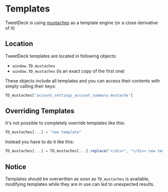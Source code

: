 # Templates

TweetDeck is using [mustaches](https://github.com/janl/mustache.js) as a template engine (or a close derivative of it)

## Location

TweetDeck templates are located in following objects:

* `window.TD.mustaches`
* `window.TD_mustaches` (is an exact copy of the first one)

These objects include all templates and you can access their contents with simply calling their keys:

```js
TD_mustaches['account_settings_account_summary.mustache']
```

## Overriding Templates

It's not possible to completely override templates like this:

```js
TD_mustaches[...] = "new template"
```

Instead you have to do it like this:

```js
TD_mustaches[...] = TD_mustaches[...].replace("</div>", "</div> new template")
```

## Notice

Templates should be overwritten as soon as `TD_mustaches` is available, modifying templates while they are in use can led to unexpected results.